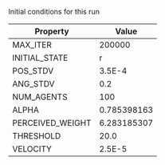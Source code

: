Initial conditions for this run

| Property     | Value     |
|--------------|-----------|
|MAX_ITER|200000|
|INITIAL_STATE|r|
|POS_STDV|3.5E-4|
|ANG_STDV|0.2|
|NUM_AGENTS|100|
|ALPHA| 0.785398163|
|PERCEIVED_WEIGHT|6.283185307|
|THRESHOLD|20.0|
|VELOCITY|2.5E-5|